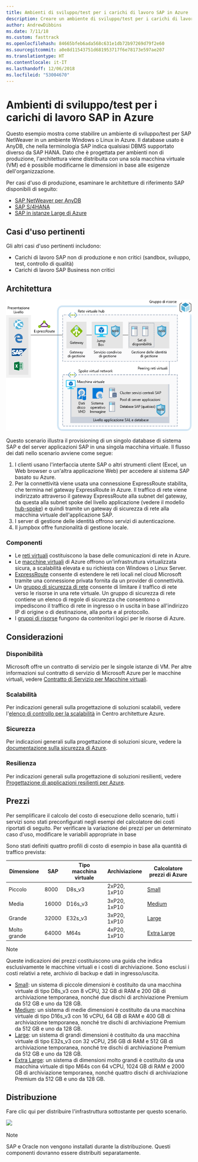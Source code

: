 ```yaml
---
title: Ambienti di sviluppo/test per i carichi di lavoro SAP in Azure
description: Creare un ambiente di sviluppo/test per i carichi di lavoro SAP.
author: AndrewDibbins
ms.date: 7/11/18
ms.custom: fasttrack
ms.openlocfilehash: 84665bfeb6ada568c631e1db72b97269d79f2e60
ms.sourcegitcommit: a0e8d11543751d681953717f6e78173e597ae207
ms.translationtype: HT
ms.contentlocale: it-IT
ms.lasthandoff: 12/06/2018
ms.locfileid: "53004670"
---
```

# <a name="devtest-environments-for-sap-workloads-on-azure"></a>Ambienti di sviluppo/test per i carichi di lavoro SAP in Azure

Questo esempio mostra come stabilire un ambiente di sviluppo/test per SAP NetWeaver in un ambiente Windows o Linux in Azure. Il database usato è AnyDB, che nella terminologia SAP indica qualsiasi DBMS supportato diverso da SAP HANA. Dato che è progettata per ambienti non di produzione, l'architettura viene distribuita con una sola macchina virtuale (VM) ed è possibile modificarne le dimensioni in base alle esigenze dell'organizzazione.

Per casi d'uso di produzione, esaminare le architetture di riferimento SAP disponibili di seguito:

* [SAP NetWeaver per AnyDB][sap-netweaver]
* [SAP S/4HANA][sap-hana]
* [SAP in istanze Large di Azure][sap-large]

## <a name="relevant-use-cases"></a>Casi d'uso pertinenti

Gli altri casi d'uso pertinenti includono:

* Carichi di lavoro SAP non di produzione e non critici (sandbox, sviluppo, test, controllo di qualità)
* Carichi di lavoro SAP Business non critici

## <a name="architecture"></a>Architettura

![Diagramma dell'architettura per gli ambienti di sviluppo/test per i carichi di lavoro SAP](media/architecture-sap-dev-test.png)

Questo scenario illustra il provisioning di un singolo database di sistema SAP e del server applicazioni SAP in una singola macchina virtuale. Il flusso dei dati nello scenario avviene come segue:

1. I clienti usano l'interfaccia utente SAP o altri strumenti client (Excel, un Web browser o un'altra applicazione Web) per accedere al sistema SAP basato su Azure.
2. Per la connettività viene usata una connessione ExpressRoute stabilita, che termina nel gateway ExpressRoute in Azure. Il traffico di rete viene indirizzato attraverso il gateway ExpressRoute alla subnet del gateway, da questa alla subnet spoke del livello applicazione (vedere il modello [hub-spoke][hub-spoke]) e quindi tramite un gateway di sicurezza di rete alla macchina virtuale dell'applicazione SAP.
3. I server di gestione delle identità offrono servizi di autenticazione.
4. Il jumpbox offre funzionalità di gestione locale.

### <a name="components"></a>Componenti

* Le [reti virtuali](/azure/virtual-network/virtual-networks-overview) costituiscono la base delle comunicazioni di rete in Azure.
* Le [macchine virtuali](/azure/virtual-machines/windows/overview) di Azure offrono un'infrastruttura virtualizzata sicura, a scalabilità elevata e su richiesta con Windows o Linux Server.
* [ExpressRoute](/azure/expressroute/expressroute-introduction) consente di estendere le reti locali nel cloud Microsoft tramite una connessione privata fornita da un provider di connettività.
* Un [gruppo di sicurezza di rete](/azure/virtual-network/security-overview) consente di limitare il traffico di rete verso le risorse in una rete virtuale. Un gruppo di sicurezza di rete contiene un elenco di regole di sicurezza che consentono o impediscono il traffico di rete in ingresso o in uscita in base all'indirizzo IP di origine o di destinazione, alla porta e al protocollo. 
* I [gruppi di risorse](/azure/azure-resource-manager/resource-group-overview#resource-groups) fungono da contenitori logici per le risorse di Azure.

## <a name="considerations"></a>Considerazioni

### <a name="availability"></a>Disponibilità

 Microsoft offre un contratto di servizio per le singole istanze di VM. Per altre informazioni sul contratto di servizio di Microsoft Azure per le macchine virtuali, vedere [Contratto di Servizio per Macchine virtuali](https://azure.microsoft.com/support/legal/sla/virtual-machines).

### <a name="scalability"></a>Scalabilità

Per indicazioni generali sulla progettazione di soluzioni scalabili, vedere l'[elenco di controllo per la scalabilità][scalability] in Centro architetture Azure.

### <a name="security"></a>Sicurezza

Per indicazioni generali sulla progettazione di soluzioni sicure, vedere la [documentazione sulla sicurezza di Azure][security].

### <a name="resiliency"></a>Resilienza

Per indicazioni generali sulla progettazione di soluzioni resilienti, vedere [Progettazione di applicazioni resilienti per Azure][resiliency].

## <a name="pricing"></a>Prezzi

Per semplificare il calcolo del costo di esecuzione dello scenario, tutti i servizi sono stati preconfigurati negli esempi del calcolatore dei costi riportati di seguito. Per verificare la variazione dei prezzi per un determinato caso d'uso, modificare le variabili appropriate in base

Sono stati definiti quattro profili di costo di esempio in base alla quantità di traffico prevista:

|Dimensione|SAP|Tipo macchina virtuale|Archiviazione|Calcolatore prezzi di Azure|
|----|----|-------|-------|---------------|
|Piccolo|8000|D8s_v3|2xP20, 1xP10|[Small](https://azure.com/e/9d26b9612da9466bb7a800eab56e71d1)|
|Media|16000|D16s_v3|3xP20, 1xP10|[Medium](https://azure.com/e/465bd07047d148baab032b2f461550cd)|
Grande|32000|E32s_v3|3xP20, 1xP10|[Large](https://azure.com/e/ada2e849d68b41c3839cc976000c6931)|
Molto grande|64000|M64s|4xP20, 1xP10|[Extra Large](https://azure.com/e/975fb58a965c4fbbb54c5c9179c61cef)|

> [!NOTE]
> Queste indicazioni dei prezzi costituiscono una guida che indica esclusivamente le macchine virtuali e i costi di archiviazione. Sono esclusi i costi relativi a rete, archivio di backup e dati in ingresso/uscita.

* [Small](https://azure.com/e/9d26b9612da9466bb7a800eab56e71d1): un sistema di piccole dimensioni è costituito da una macchina virtuale di tipo D8s_v3 con 8 vCPU, 32 GB di RAM e 200 GB di archiviazione temporanea, nonché due dischi di archiviazione Premium da 512 GB e uno da 128 GB.
* [Medium](https://azure.com/e/465bd07047d148baab032b2f461550cd): un sistema di medie dimensioni è costituito da una macchina virtuale di tipo D16s_v3 con 16 vCPU, 64 GB di RAM e 400 GB di archiviazione temporanea, nonché tre dischi di archiviazione Premium da 512 GB e uno da 128 GB.
* [Large](https://azure.com/e/ada2e849d68b41c3839cc976000c6931): un sistema di grandi dimensioni è costituito da una macchina virtuale di tipo E32s_v3 con 32 vCPU, 256 GB di RAM e 512 GB di archiviazione temporanea, nonché tre dischi di archiviazione Premium da 512 GB e uno da 128 GB.
* [Extra Large](https://azure.com/e/975fb58a965c4fbbb54c5c9179c61cef): un sistema di dimensioni molto grandi è costituito da una macchina virtuale di tipo M64s con 64 vCPU, 1024 GB di RAM e 2000 GB di archiviazione temporanea, nonché quattro dischi di archiviazione Premium da 512 GB e uno da 128 GB.

## <a name="deployment"></a>Distribuzione

Fare clic qui per distribuire l'infrastruttura sottostante per questo scenario.

<a href="https://portal.azure.com/#create/Microsoft.Template/uri/https%3A%2F%2Fraw.githubusercontent.com%2Fmspnp%2Fsolution-architectures%2Fmaster%2Fapps%2Fsap-2tier%2Fazuredeploy.json" target="_blank">
    <img src="https://azuredeploy.net/deploybutton.png"/>
</a>

> [!NOTE]
> SAP e Oracle non vengono installati durante la distribuzione. Questi componenti dovranno essere distribuiti separatamente.

<!-- links -->
[resiliency]: /azure/architecture/resiliency/
[security]: /azure/security/
[scalability]: /azure/architecture/checklist/scalability
[sap-netweaver]: /azure/architecture/reference-architectures/sap/sap-netweaver
[sap-hana]: /azure/architecture/reference-architectures/sap/sap-s4hana
[sap-large]: /azure/architecture/reference-architectures/sap/hana-large-instances
[hub-spoke]: /azure/architecture/reference-architectures/hybrid-networking/hub-spoke
